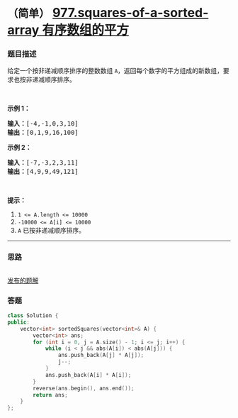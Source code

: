 # `（简单）` [977.squares-of-a-sorted-array 有序数组的平方](https://leetcode-cn.com/problems/squares-of-a-sorted-array/)

### 题目描述
<p>给定一个按非递减顺序排序的整数数组 <code>A</code>，返回每个数字的平方组成的新数组，要求也按非递减顺序排序。</p>

<p>&nbsp;</p>

<p><strong>示例 1：</strong></p>

<pre><strong>输入：</strong>[-4,-1,0,3,10]
<strong>输出：</strong>[0,1,9,16,100]
</pre>

<p><strong>示例 2：</strong></p>

<pre><strong>输入：</strong>[-7,-3,2,3,11]
<strong>输出：</strong>[4,9,9,49,121]
</pre>

<p>&nbsp;</p>

<p><strong>提示：</strong></p>

<ol>
	<li><code>1 &lt;= A.length &lt;= 10000</code></li>
	<li><code>-10000 &lt;= A[i] &lt;= 10000</code></li>
	<li><code>A</code>&nbsp;已按非递减顺序排序。</li>
</ol>


---
### 思路
```
```

[发布的题解](https://leetcode-cn.com/problems/squares-of-a-sorted-array/solution/squares-of-a-sorted-array-by-ikaruga/)

### 答题
``` C++
class Solution {
public:
    vector<int> sortedSquares(vector<int>& A) {
        vector<int> ans;
        for (int i = 0, j = A.size() - 1; i <= j; i++) {
            while (i < j && abs(A[i]) < abs(A[j])) {
                ans.push_back(A[j] * A[j]);
                j--;
            }
            ans.push_back(A[i] * A[i]);
        }
        reverse(ans.begin(), ans.end());
        return ans;
    }
};
```




